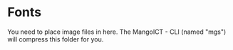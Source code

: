 # Fonts
You need to place image files in here.
The MangoICT - CLI (named "mgs") will compress this folder for you.